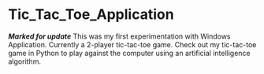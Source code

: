 # Tic_Tac_Toe_Application

***Marked for update***
This was my first experimentation with Windows Application. Currently a 2-player tic-tac-toe game. Check out my tic-tac-toe game in Python to play against the computer using an artificial intelligence algorithm.
